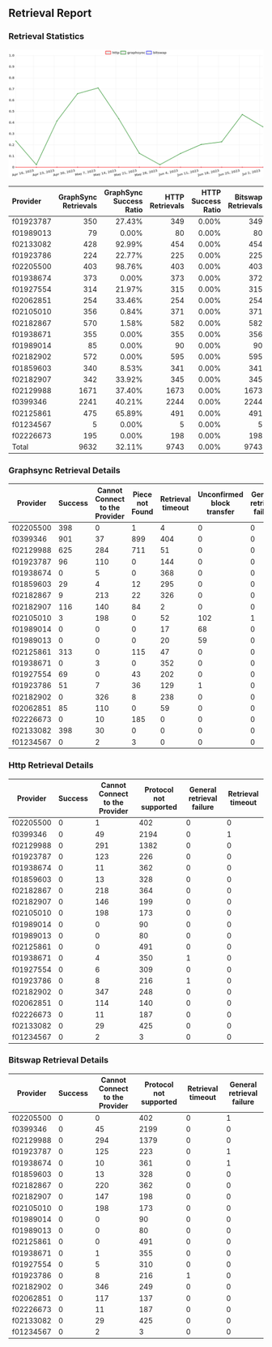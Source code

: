 ## Retrieval Report
### Retrieval Statistics
<img src="https://raw.githubusercontent.com/data-preservation-programs/filplus-checker-assets/main/filecoin-project/filecoin-plus-large-datasets/issues/1417/1688912348921.png"/>

| Provider  | GraphSync Retrievals | GraphSync Success Ratio | HTTP Retrievals | HTTP Success Ratio | Bitswap Retrievals | Bitswap Success Ratio |
| :-------- | -------------------: | ----------------------: | --------------: | -----------------: | -----------------: | --------------------: |
| f01923787 |                  350 |                  27.43% |             349 |              0.00% |                349 |                 0.00% |
| f01989013 |                   79 |                   0.00% |              80 |              0.00% |                 80 |                 0.00% |
| f02133082 |                  428 |                  92.99% |             454 |              0.00% |                454 |                 0.00% |
| f01923786 |                  224 |                  22.77% |             225 |              0.00% |                225 |                 0.00% |
| f02205500 |                  403 |                  98.76% |             403 |              0.00% |                403 |                 0.00% |
| f01938674 |                  373 |                   0.00% |             373 |              0.00% |                372 |                 0.00% |
| f01927554 |                  314 |                  21.97% |             315 |              0.00% |                315 |                 0.00% |
| f02062851 |                  254 |                  33.46% |             254 |              0.00% |                254 |                 0.00% |
| f02105010 |                  356 |                   0.84% |             371 |              0.00% |                371 |                 0.00% |
| f02182867 |                  570 |                   1.58% |             582 |              0.00% |                582 |                 0.00% |
| f01938671 |                  355 |                   0.00% |             355 |              0.00% |                356 |                 0.00% |
| f01989014 |                   85 |                   0.00% |              90 |              0.00% |                 90 |                 0.00% |
| f02182902 |                  572 |                   0.00% |             595 |              0.00% |                595 |                 0.00% |
| f01859603 |                  340 |                   8.53% |             341 |              0.00% |                341 |                 0.00% |
| f02182907 |                  342 |                  33.92% |             345 |              0.00% |                345 |                 0.00% |
| f02129988 |                 1671 |                  37.40% |            1673 |              0.00% |               1673 |                 0.00% |
| f0399346  |                 2241 |                  40.21% |            2244 |              0.00% |               2244 |                 0.00% |
| f02125861 |                  475 |                  65.89% |             491 |              0.00% |                491 |                 0.00% |
| f01234567 |                    5 |                   0.00% |               5 |              0.00% |                  5 |                 0.00% |
| f02226673 |                  195 |                   0.00% |             198 |              0.00% |                198 |                 0.00% |
| Total     |                 9632 |                  32.11% |            9743 |              0.00% |               9743 |                 0.00% |

### Graphsync Retrieval Details
| Provider  | Success | Cannot Connect to the Provider | Piece not Found | Retrieval timeout | Unconfirmed block transfer | General retrieval failure |
| --------- | ------- | ------------------------------ | --------------- | ----------------- | -------------------------- | ------------------------- |
| f02205500 | 398     | 0                              | 1               | 4                 | 0                          | 0                         |
| f0399346  | 901     | 37                             | 899             | 404               | 0                          | 0                         |
| f02129988 | 625     | 284                            | 711             | 51                | 0                          | 0                         |
| f01923787 | 96      | 110                            | 0               | 144               | 0                          | 0                         |
| f01938674 | 0       | 5                              | 0               | 368               | 0                          | 0                         |
| f01859603 | 29      | 4                              | 12              | 295               | 0                          | 0                         |
| f02182867 | 9       | 213                            | 22              | 326               | 0                          | 0                         |
| f02182907 | 116     | 140                            | 84              | 2                 | 0                          | 0                         |
| f02105010 | 3       | 198                            | 0               | 52                | 102                        | 1                         |
| f01989014 | 0       | 0                              | 0               | 17                | 68                         | 0                         |
| f01989013 | 0       | 0                              | 0               | 20                | 59                         | 0                         |
| f02125861 | 313     | 0                              | 115             | 47                | 0                          | 0                         |
| f01938671 | 0       | 3                              | 0               | 352               | 0                          | 0                         |
| f01927554 | 69      | 0                              | 43              | 202               | 0                          | 0                         |
| f01923786 | 51      | 7                              | 36              | 129               | 1                          | 0                         |
| f02182902 | 0       | 326                            | 8               | 238               | 0                          | 0                         |
| f02062851 | 85      | 110                            | 0               | 59                | 0                          | 0                         |
| f02226673 | 0       | 10                             | 185             | 0                 | 0                          | 0                         |
| f02133082 | 398     | 30                             | 0               | 0                 | 0                          | 0                         |
| f01234567 | 0       | 2                              | 3               | 0                 | 0                          | 0                         |

### Http Retrieval Details
| Provider  | Success | Cannot Connect to the Provider | Protocol not supported | General retrieval failure | Retrieval timeout |
| --------- | ------- | ------------------------------ | ---------------------- | ------------------------- | ----------------- |
| f02205500 | 0       | 1                              | 402                    | 0                         | 0                 |
| f0399346  | 0       | 49                             | 2194                   | 0                         | 1                 |
| f02129988 | 0       | 291                            | 1382                   | 0                         | 0                 |
| f01923787 | 0       | 123                            | 226                    | 0                         | 0                 |
| f01938674 | 0       | 11                             | 362                    | 0                         | 0                 |
| f01859603 | 0       | 13                             | 328                    | 0                         | 0                 |
| f02182867 | 0       | 218                            | 364                    | 0                         | 0                 |
| f02182907 | 0       | 146                            | 199                    | 0                         | 0                 |
| f02105010 | 0       | 198                            | 173                    | 0                         | 0                 |
| f01989014 | 0       | 0                              | 90                     | 0                         | 0                 |
| f01989013 | 0       | 0                              | 80                     | 0                         | 0                 |
| f02125861 | 0       | 0                              | 491                    | 0                         | 0                 |
| f01938671 | 0       | 4                              | 350                    | 1                         | 0                 |
| f01927554 | 0       | 6                              | 309                    | 0                         | 0                 |
| f01923786 | 0       | 8                              | 216                    | 1                         | 0                 |
| f02182902 | 0       | 347                            | 248                    | 0                         | 0                 |
| f02062851 | 0       | 114                            | 140                    | 0                         | 0                 |
| f02226673 | 0       | 11                             | 187                    | 0                         | 0                 |
| f02133082 | 0       | 29                             | 425                    | 0                         | 0                 |
| f01234567 | 0       | 2                              | 3                      | 0                         | 0                 |

### Bitswap Retrieval Details
| Provider  | Success | Cannot Connect to the Provider | Protocol not supported | Retrieval timeout | General retrieval failure |
| --------- | ------- | ------------------------------ | ---------------------- | ----------------- | ------------------------- |
| f02205500 | 0       | 0                              | 402                    | 0                 | 1                         |
| f0399346  | 0       | 45                             | 2199                   | 0                 | 0                         |
| f02129988 | 0       | 294                            | 1379                   | 0                 | 0                         |
| f01923787 | 0       | 125                            | 223                    | 0                 | 1                         |
| f01938674 | 0       | 10                             | 361                    | 0                 | 1                         |
| f01859603 | 0       | 13                             | 328                    | 0                 | 0                         |
| f02182867 | 0       | 220                            | 362                    | 0                 | 0                         |
| f02182907 | 0       | 147                            | 198                    | 0                 | 0                         |
| f02105010 | 0       | 198                            | 173                    | 0                 | 0                         |
| f01989014 | 0       | 0                              | 90                     | 0                 | 0                         |
| f01989013 | 0       | 0                              | 80                     | 0                 | 0                         |
| f02125861 | 0       | 0                              | 491                    | 0                 | 0                         |
| f01938671 | 0       | 1                              | 355                    | 0                 | 0                         |
| f01927554 | 0       | 5                              | 310                    | 0                 | 0                         |
| f01923786 | 0       | 8                              | 216                    | 1                 | 0                         |
| f02182902 | 0       | 346                            | 249                    | 0                 | 0                         |
| f02062851 | 0       | 117                            | 137                    | 0                 | 0                         |
| f02226673 | 0       | 11                             | 187                    | 0                 | 0                         |
| f02133082 | 0       | 29                             | 425                    | 0                 | 0                         |
| f01234567 | 0       | 2                              | 3                      | 0                 | 0                         |
